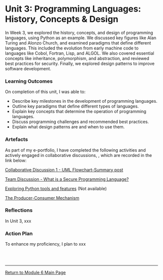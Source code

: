 # Unit 3: Programming Languages: History, Concepts & Design

In Week 3, we explored the history, concepts, and design of programming languages, using Python as an example. We discussed key figures like Alan Turing and Alonzo Church, and examined paradigms that define different languages. This included the evolution from early machine code to languages like Cobol, Fortran, Lisp, and ALGOL. We also covered essential concepts like inheritance, polymorphism, and abstraction, and reviewed best practices for security. Finally, we explored design patterns to improve software development.

### Learning Outcomes
On completion of this unit, I was able to:
 - Describe key milestones in the development of programming languages.
 - Outline key paradigms that define different types of languages.
 - Explain key concepts that determine the operation of programming languages.
 - Discuss programming challenges and recommended best practices.
 - Explain what design patterns are and when to use them.

### Artefacts 
As part of my e-portfolio, I have completed the following activities and actively engaged in collaborative discussions, , which are recorded in the link below:

[Collaborative Discussion 1 - UML Flowchart-Summary post](SSD_Unit03_Summary.pdf)

[Team Discussion - What is a Secure Programming Language?](SSD_Unit03_TeamActivity.md) 

[Exploring Python tools and features](SSD_Unit03_Activity1.md) (Not available)

[The Producer-Consumer Mechanism](SSD_Unit03_Activity2.md) 


### Reflections
In Unit 3, xxx

### Action Plan
To enhance my proficiency, I plan to xxx

<br><br>

--- 

[Return to Module 6 Main Page](SSD_main.md)
